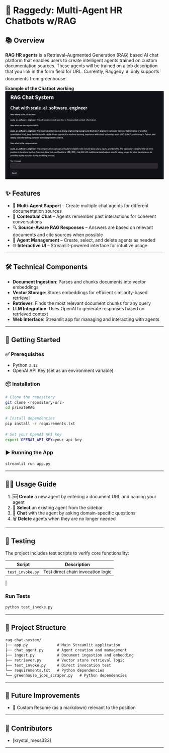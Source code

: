 
# 🤖 Raggedy: Multi-Agent HR Chatbots w/RAG

## 📚 Overview

**RAG HR agents** is a Retrieval-Augmented Generation (RAG) based AI chat platform that enables users to create intelligent agents trained on custom documentation sources. These agents will be trained on a job description that you link in the form field for URL. Currently, Raggedy 🪆 only supports documents from greenhouse.

**Example of the Chatbot working**
![Alt text](./images/raggedy_prview.png)

## ✨ Features

* 🧠 **Multi-Agent Support** – Create multiple chat agents for different documentation sources
* 💬 **Contextual Chat** – Agents remember past interactions for coherent conversations
* 🔍 **Source-Aware RAG Responses** – Answers are based on relevant documents and cite sources when possible
* 📂 **Agent Management** – Create, select, and delete agents as needed
* 🌐 **Interactive UI** – Streamlit-powered interface for intuitive usage

---

## 🛠️ Technical Components

* **Document Ingestion**: Parses and chunks documents into vector embeddings
* **Vector Storage**: Stores embeddings for efficient similarity-based retrieval
* **Retriever**: Finds the most relevant document chunks for any query
* **LLM Integration**: Uses OpenAI to generate responses based on retrieved context
* **Web Interface**: Streamlit app for managing and interacting with agents

---

## 🚀 Getting Started

### ✅ Prerequisites

* Python `3.12`
* OpenAI API Key (set as an environment variable)

### 📦 Installation

```bash
# Clone the repository
git clone <repository-url>
cd privateRAG

# Install dependencies
pip install -r requirements.txt

# Set your OpenAI API key
export OPENAI_API_KEY=your-api-key
```


### ▶️ Running the App

```bash
streamlit run app.py
```

---

## 🧑‍💻 Usage Guide

1. 🆕 **Create** a new agent by entering a document URL and naming your agent
2. 🔄 **Select** an existing agent from the sidebar
3. 💬 **Chat** with the agent by asking domain-specific questions
4. 🗑️ **Delete** agents when they are no longer needed

---

## 🧪 Testing

The project includes test scripts to verify core functionality:

| Script           | Description                           |
| ---------------- | ------------------------------------- |
| `test_invoke.py` | Test direct chain invocation logic    |
 |

### Run Tests

```bash
python test_invoke.py

```

---

## 📁 Project Structure

```plaintext
rag-chat-system/
├── app.py             # Main Streamlit application
├── chat_agent.py      # Agent creation and management
├── ingest.py          # Document ingestion and embedding
├── retriever.py       # Vector store retrieval logic
├── test_invoke.py     # Direct invocation test
└── requirements.txt   # Python dependencies
└── greenhouse_jobs_scraper.py   # Python dependencies
```

---

## 🔮 Future Improvements

* 📱 Custom Resume (as a markdown) relevant to the position

---


## 👥 Contributors

* \[krystal_mess323]

---


